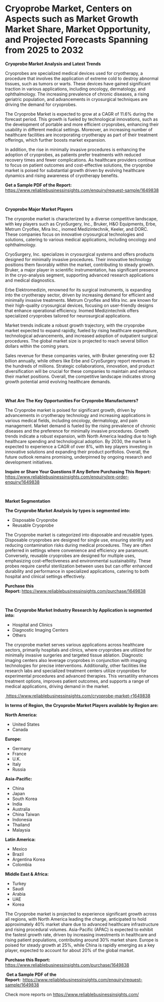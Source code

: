 <p><h1>Cryoprobe Market, Centers on Aspects such as Market Growth Market Share, Market Opportunity, and Projected Forecasts Spanning from 2025 to 2032</h1></p><p><strong>Cryoprobe Market Analysis and Latest Trends</strong></p>
<p><p>Cryoprobes are specialized medical devices used for cryotherapy, a procedure that involves the application of extreme cold to destroy abnormal tissues, such as tumors or warts. These devices have gained significant traction in various applications, including oncology, dermatology, and ophthalmology. The increasing prevalence of chronic diseases, a rising geriatric population, and advancements in cryosurgical techniques are driving the demand for cryoprobes.</p><p>The Cryoprobe Market is expected to grow at a CAGR of 11.6% during the forecast period. This growth is fueled by technological innovations, such as the development of portable and more efficient cryoprobes, enhancing their usability in different medical settings. Moreover, an increasing number of healthcare facilities are incorporating cryotherapy as part of their treatment offerings, which further boosts market expansion.</p><p>In addition, the rise in minimally invasive procedures is enhancing the adoption of cryoprobes, as patients prefer treatments with reduced recovery times and fewer complications. As healthcare providers continue to focus on patient outcomes and cost-effective solutions, the cryoprobe market is poised for substantial growth driven by evolving healthcare dynamics and rising awareness of cryotherapy benefits.</p></p>
<p><strong>Get a Sample PDF of the Report:&nbsp;</strong> <a href="https://www.reliablebusinessinsights.com/enquiry/request-sample/1649838?utm_campaign=2524&utm_medium=2&utm_source=Github&utm_content=ia&utm_term=03032025&utm_id=cryoprobe">https://www.reliablebusinessinsights.com/enquiry/request-sample/1649838</a></p>
<p>&nbsp;</p>
<p><strong>Cryoprobe Major Market Players</strong></p>
<p><p>The cryoprobe market is characterized by a diverse competitive landscape, with key players such as CryoSurgery, Inc., Bruker, H&O Equipments, Erbe, Metrum Cryoflex, Mira Inc., inomed Medizintechnik, Keeler, and DORC. These companies focus on innovative cryosurgical technologies and solutions, catering to various medical applications, including oncology and ophthalmology.</p><p>CryoSurgery, Inc. specializes in cryosurgical systems and offers products designed for minimally invasive procedures. Their innovative technology positions them favorably within the market, contributing to steady growth. Bruker, a major player in scientific instrumentation, has significant presence in the cryo-analysis segment, supporting advanced research applications and medical diagnostics.</p><p>Erbe Elektromedizin, renowned for its surgical instruments, is expanding into the cryotherapy sector, driven by increasing demand for efficient and minimally invasive treatments. Metrum Cryoflex and Mira Inc. are known for their high-quality cryosurgical devices, focusing on user-friendly designs that enhance operational efficiency. Inomed Medizintechnik offers specialized cryoprobes tailored for neurosurgical applications.</p><p>Market trends indicate a robust growth trajectory, with the cryoprobe market expected to expand rapidly, fueled by rising healthcare expenditure, technological advancements, and increased adoption of outpatient surgical procedures. The global market size is projected to reach several billion dollars within the coming years.</p><p>Sales revenue for these companies varies, with Bruker generating over $2 billion annually, while others like Erbe and CryoSurgery report revenues in the hundreds of millions. Strategic collaborations, innovation, and product diversification will be crucial for these companies to maintain and enhance their market positions. Overall, the competitive landscape indicates strong growth potential amid evolving healthcare demands.</p></p>
<p>&nbsp;</p>
<p><strong>What Are The Key Opportunities For Cryoprobe Manufacturers?</strong></p>
<p><p>The Cryoprobe market is poised for significant growth, driven by advancements in cryotherapy technology and increasing applications in various medical fields, including oncology, dermatology, and pain management. Market demand is fueled by the rising prevalence of chronic diseases and the preference for minimally invasive procedures. Growth trends indicate a robust expansion, with North America leading due to high healthcare spending and technological adoption. By 2030, the market is expected to experience a CAGR of over 8%, with key players investing in innovative solutions and expanding their product portfolios. Overall, the future outlook remains promising, underpinned by ongoing research and development initiatives.</p></p>
<p><strong>Inquire or Share Your Questions If Any Before Purchasing This Report:</strong> <a href="https://www.reliablebusinessinsights.com/enquiry/pre-order-enquiry/1649838?utm_campaign=2524&utm_medium=2&utm_source=Github&utm_content=ia&utm_term=03032025&utm_id=cryoprobe">https://www.reliablebusinessinsights.com/enquiry/pre-order-enquiry/1649838</a></p>
<p>&nbsp;</p>
<p><strong>Market Segmentation</strong></p>
<p><strong>The Cryoprobe Market Analysis by types is segmented into:</strong></p>
<p><ul><li>Disposable Cryoprobe</li><li>Reusable Cryoprobe</li></ul></p>
<p><p>The Cryoprobe market is categorized into disposable and reusable types. Disposable cryoprobes are designed for single use, ensuring sterility and reducing contamination risks during medical procedures. They are often preferred in settings where convenience and efficiency are paramount. Conversely, reusable cryoprobes are designed for multiple uses, emphasizing cost-effectiveness and environmental sustainability. These probes require careful sterilization between uses but can offer enhanced durability and performance in specialized applications, catering to both hospital and clinical settings effectively.</p></p>
<p><strong>Purchase this Report:&nbsp;</strong><a href="https://www.reliablebusinessinsights.com/purchase/1649838?utm_campaign=2524&utm_medium=2&utm_source=Github&utm_content=ia&utm_term=03032025&utm_id=cryoprobe">https://www.reliablebusinessinsights.com/purchase/1649838</a></p>
<p>&nbsp;</p>
<p><strong>The Cryoprobe Market Industry Research by Application is segmented into:</strong></p>
<p><ul><li>Hospital and Clinics</li><li>Diagnostic Imaging Centers</li><li>Others</li></ul></p>
<p><p>The cryoprobe market serves various applications across healthcare sectors, primarily hospitals and clinics, where cryoprobes are utilized for minimally invasive surgeries and targeted tissue ablation. Diagnostic imaging centers also leverage cryoprobes in conjunction with imaging technologies for precise interventions. Additionally, other facilities like research labs and specialized treatment centers utilize cryoprobes for experimental procedures and advanced therapies. This versatility enhances treatment options, improves patient outcomes, and supports a range of medical applications, driving demand in the market.</p></p>
<p><a href="https://www.reliablebusinessinsights.com/cryoprobe-market-r1649838?utm_campaign=2524&utm_medium=2&utm_source=Github&utm_content=ia&utm_term=03032025&utm_id=cryoprobe">&nbsp;https://www.reliablebusinessinsights.com/cryoprobe-market-r1649838</a></p>
<p><strong>In terms of Region, the Cryoprobe Market Players available by Region are:</strong></p>
<p>
    <p> <strong> North America: </strong>
        <ul>
            <li>United States</li>
            <li>Canada</li>
        </ul>
        </p> 
    <p> <strong> Europe: </strong>
        <ul>
            <li>Germany</li>
            <li>France</li>
            <li>U.K.</li>
            <li>Italy</li>
            <li>Russia</li>
        </ul>
        </p> 
    <p> <strong> Asia-Pacific: </strong>
        <ul>
            <li>China</li>
            <li>Japan</li>
            <li>South Korea</li>
            <li>India</li>
            <li>Australia</li>
            <li>China Taiwan</li>
            <li>Indonesia</li>
            <li>Thailand</li>
            <li>Malaysia</li>
        </ul>
        </p> 
    <p> <strong> Latin America: </strong>
        <ul>
            <li>Mexico</li>
            <li>Brazil</li>
            <li>Argentina Korea</li>
            <li>Colombia</li>
        </ul>
        </p> 
    <p> <strong> Middle East & Africa: </strong>
        <ul>
            <li>Turkey</li>
            <li>Saudi</li>
            <li>Arabia</li>
            <li>UAE</li>
            <li>Korea</li>
        </ul>
    </p>
    </p>
<p><p>The Cryoprobe market is projected to experience significant growth across all regions, with North America leading the charge, anticipated to hold approximately 40% market share due to advanced healthcare infrastructure and rising procedural volumes. Asia-Pacific (APAC) is expected to exhibit the fastest growth rate, driven by increasing investments in healthcare and rising patient populations, contributing around 30% market share. Europe is poised for steady growth at 25%, while China is rapidly emerging as a key player, expected to account for about 20% of the global market.</p></p>
<p><strong>Purchase this Report: </strong><a href="https://www.reliablebusinessinsights.com/purchase/1649838?utm_campaign=2524&utm_medium=2&utm_source=Github&utm_content=ia&utm_term=03032025&utm_id=cryoprobe">https://www.reliablebusinessinsights.com/purchase/1649838</a></p>
<p>&nbsp;<strong>Get a Sample PDF of the Report:&nbsp;&nbsp;</strong><a href="https://www.reliablebusinessinsights.com/enquiry/request-sample/1649838?utm_campaign=2524&utm_medium=2&utm_source=Github&utm_content=ia&utm_term=03032025&utm_id=cryoprobe">https://www.reliablebusinessinsights.com/enquiry/request-sample/1649838</a></p>
<p><strong></strong></p>
<p>Check more reports on <a href="https://www.reliablebusinessinsights.com/?utm_campaign=2524&utm_medium=2&utm_source=Github&utm_content=ia&utm_term=03032025&utm_id=cryoprobe">https://www.reliablebusinessinsights.com/</a></p>